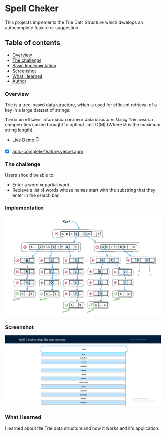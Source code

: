 # Spell Cheker
This projects implements the Trie Data Structure which develops an autocomplete feature or suggestion.

## Table of contents

  - [Overview](#overview)
  - [The challenge](#the-challenge)
  - [Basic Implementation](#implementation)
  - [Screenshot](#screenshot)
  - [What I learned](#what-i-learned)
  - [Author](#author)

### Overview
  Trie is a tree-based data structure, which is used for efficient retrieval of a key in a large dataset of strings. 

  Trie is an efficient information retrieval data structure. Using Trie, search complexities can be brought to optimal limit O(M) 
  (Where M is the maximum string length).

- Live Demo:👇

- [x] [auto-complete-feature.vercel.app/](https://auto-complete-feature.vercel.app/)

### The challenge

Users should be able to:

- Enter a word or partial word
- Recieve a list of words whose names start with the substring that they enter in the search bar

### Implementation


<a href="#"> <img src="img/demo2.png"/> </a>


### Screenshot


<a href="#"> <img src="img/demo1.png"/> </a>


### What I learned

I learned about the Trie data structure and how it works and it's application. 


